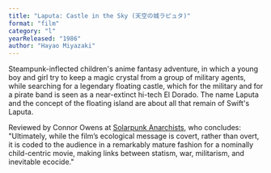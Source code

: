 ```yaml
---
title: "Laputa: Castle in the Sky (天空の城ラピュタ)"
format: "film"
category: "l"
yearReleased: "1986"
author: "Hayao Miyazaki"
---
```

Steampunk-inflected children's anime fantasy adventure, in  which a young boy and girl try to keep a magic crystal from a group of military  agents, while searching for a legendary floating castle, which for the military  and for a pirate band is seen as a near-extinct hi-tech El Dorado. The name  Laputa and the concept of the floating island are about all that remain of  Swift's Laputa.

Reviewed by Connor Owens at <a href="https://solarpunkanarchists.com/tag/anime/">Solarpunk Anarchists</a>,  who concludes: "Ultimately, while the film’s ecological message is covert,  rather than overt, it is coded to the audience in a remarkably mature fashion  for a nominally child-centric movie, making links between statism, war,  militarism, and inevitable ecocide."
 
